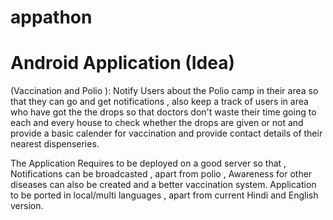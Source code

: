 appathon
========

# Android Application (Idea)
(Vaccination and  Polio ): Notify Users about the Polio camp in their area so that they can go and get notifications , also keep a track of users in area who have got the the drops  so that doctors don't waste their time going to each and every house to check whether the drops are given or not and provide a basic calender for vaccination and provide  contact details of their nearest dispenseries.

The Application Requires to be deployed on a good server so that , Notifications can be broadcasted , apart from polio , Awareness for other diseases can also be created and a better vaccination system.
Application to be ported in local/multi languages , apart from current Hindi and English version.
